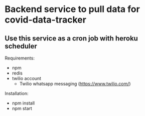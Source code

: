# Backend service to pull data for covid-data-tracker 
## Use this service as a cron job with heroku scheduler
  Requirements: 
  - npm
  - redis
  - twilio account
     - Twilio whatsapp messaging (https://www.twilio.com/) 

  Installation:
  - npm install
  - npm start